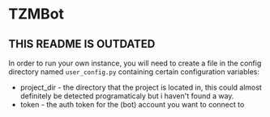 # TZMBot
## THIS README IS OUTDATED

In order to run your own instance, you will need to create a file in the config directory named `user_config.py` containing certain configuration variables:
- project_dir - the directory that the project is located in, this could almost definitely be detected programaticaly but i haven't found a way.
- token - the auth token for the (bot) account you want to connect to
